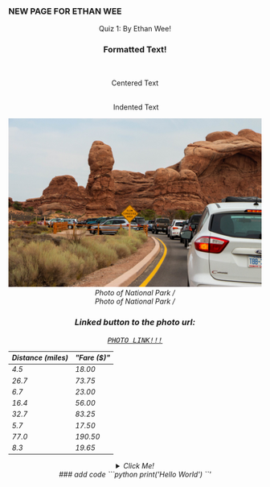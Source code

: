 ### NEW PAGE FOR ETHAN WEE
<center> Quiz 1: By Ethan Wee!<center>

### Formatted Text!
<br><p align="center"> Centered Text </p>
<br>&nbsp;Indented Text


<img src="https://github.com/Nalgene-e/workshop-test-repo/blob/5f2b821e9802118496eca2d36853afd60b1f6dcc/Copy-of-2-scaled.jpg"> 
    <em> Photo of National Park /<em>
    <figcaption> Photo of National Park /<figcaption>

### Linked button to the photo url:
[<kbd>PHOTO LINK!!!</kbd>](https://github.com/Nalgene-e/workshop-test-repo/blob/5f2b821e9802118496eca2d36853afd60b1f6dcc/Copy-of-2-scaled.jpg)
 
| Distance (miles) | "Fare ($)" |
| --- | --- |
| 4.5 | 18.00 |
| 26.7 | 73.75 |
| 6.7 | 23.00 |
| 16.4 | 56.00 |
| 32.7 | 83.25 |
| 5.7 | 17.50 |
| 77.0 | 190.50 |
| 8.3 | 19.65 |
<details>
    <summary>Click Me!</summary>
    IS340 is awesome!
</details>
### add code
```python
print('Hello World')
``'

    

